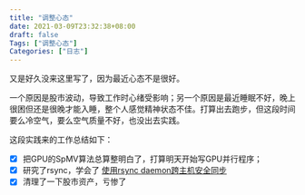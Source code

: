 ```yaml
---
title: "调整心态"
date: 2021-03-09T23:32:38+08:00
draft: false
Tags: ["调整心态"]
Categories: ["日志"]
---
```


又是好久没来这里写了，因为最近心态不是很好。

一个原因是股市波动，导致工作时心绪受影响；另一个原因是最近睡眠不好，晚上很困但还是很晚才能入睡，整个人感觉精神状态不佳。打算出去跑步，但这段时间要么冷空气，要么空气质量不好，也没出去实践。

这段实践来的工作总结如下：

 - [x] 把GPU的SpMV算法总算整明白了，打算明天开始写GPU并行程序；
 - [x] 研究了rsync，学会了 [使用rsync daemon跨主机安全同步](https://tlanyan.me/use-rsync-daemon-to-sync-files-between-servers/)
 - [x] 清理了一下股市资产，亏惨了